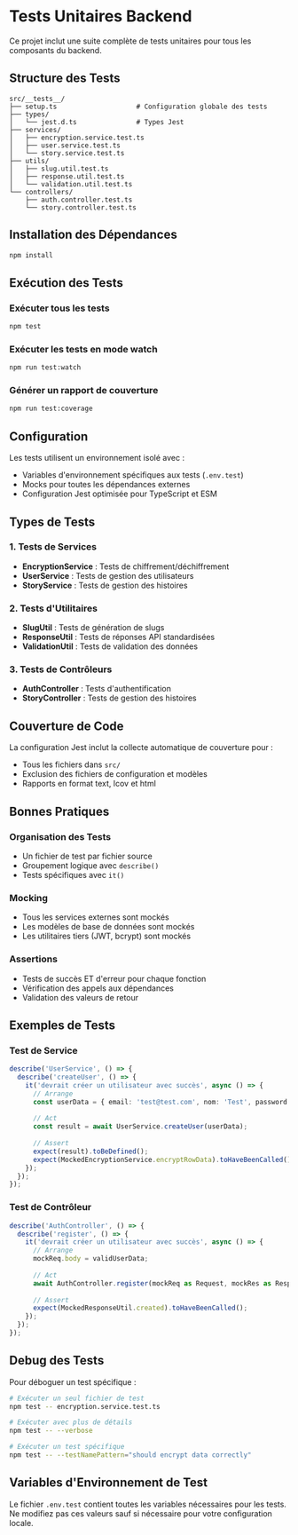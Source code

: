 # Tests Unitaires Backend

Ce projet inclut une suite complète de tests unitaires pour tous les composants du backend.

## Structure des Tests

```
src/__tests__/
├── setup.ts                    # Configuration globale des tests
├── types/
│   └── jest.d.ts               # Types Jest
├── services/
│   ├── encryption.service.test.ts
│   ├── user.service.test.ts
│   └── story.service.test.ts
├── utils/
│   ├── slug.util.test.ts
│   ├── response.util.test.ts
│   └── validation.util.test.ts
└── controllers/
    ├── auth.controller.test.ts
    └── story.controller.test.ts
```

## Installation des Dépendances

```bash
npm install
```

## Exécution des Tests

### Exécuter tous les tests
```bash
npm test
```

### Exécuter les tests en mode watch
```bash
npm run test:watch
```

### Générer un rapport de couverture
```bash
npm run test:coverage
```

## Configuration

Les tests utilisent un environnement isolé avec :
- Variables d'environnement spécifiques aux tests (`.env.test`)
- Mocks pour toutes les dépendances externes
- Configuration Jest optimisée pour TypeScript et ESM

## Types de Tests

### 1. Tests de Services
- **EncryptionService** : Tests de chiffrement/déchiffrement
- **UserService** : Tests de gestion des utilisateurs
- **StoryService** : Tests de gestion des histoires

### 2. Tests d'Utilitaires
- **SlugUtil** : Tests de génération de slugs
- **ResponseUtil** : Tests de réponses API standardisées
- **ValidationUtil** : Tests de validation des données

### 3. Tests de Contrôleurs
- **AuthController** : Tests d'authentification
- **StoryController** : Tests de gestion des histoires

## Couverture de Code

La configuration Jest inclut la collecte automatique de couverture pour :
- Tous les fichiers dans `src/`
- Exclusion des fichiers de configuration et modèles
- Rapports en format text, lcov et html

## Bonnes Pratiques

### Organisation des Tests
- Un fichier de test par fichier source
- Groupement logique avec `describe()`
- Tests spécifiques avec `it()`

### Mocking
- Tous les services externes sont mockés
- Les modèles de base de données sont mockés
- Les utilitaires tiers (JWT, bcrypt) sont mockés

### Assertions
- Tests de succès ET d'erreur pour chaque fonction
- Vérification des appels aux dépendances
- Validation des valeurs de retour

## Exemples de Tests

### Test de Service
```typescript
describe('UserService', () => {
  describe('createUser', () => {
    it('devrait créer un utilisateur avec succès', async () => {
      // Arrange
      const userData = { email: 'test@test.com', nom: 'Test', password: 'Pass123' };
      
      // Act
      const result = await UserService.createUser(userData);
      
      // Assert
      expect(result).toBeDefined();
      expect(MockedEncryptionService.encryptRowData).toHaveBeenCalled();
    });
  });
});
```

### Test de Contrôleur
```typescript
describe('AuthController', () => {
  describe('register', () => {
    it('devrait créer un utilisateur avec succès', async () => {
      // Arrange
      mockReq.body = validUserData;
      
      // Act
      await AuthController.register(mockReq as Request, mockRes as Response);
      
      // Assert
      expect(MockedResponseUtil.created).toHaveBeenCalled();
    });
  });
});
```

## Debug des Tests

Pour déboguer un test spécifique :
```bash
# Exécuter un seul fichier de test
npm test -- encryption.service.test.ts

# Exécuter avec plus de détails
npm test -- --verbose

# Exécuter un test spécifique
npm test -- --testNamePattern="should encrypt data correctly"
```

## Variables d'Environnement de Test

Le fichier `.env.test` contient toutes les variables nécessaires pour les tests. Ne modifiez pas ces valeurs sauf si nécessaire pour votre configuration locale. 